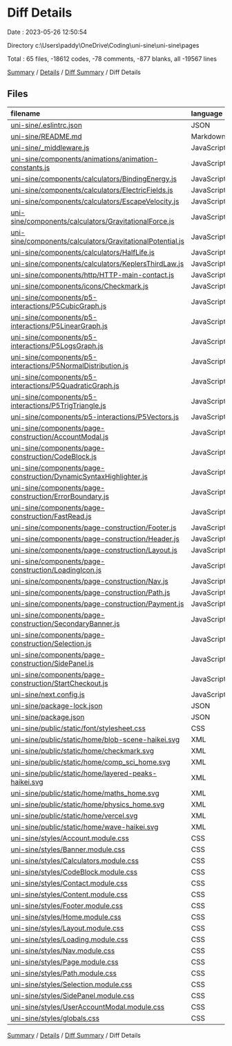 # Diff Details

Date : 2023-05-26 12:50:54

Directory c:\\Users\\paddy\\OneDrive\\Coding\\uni-sine\\uni-sine\\pages

Total : 65 files,  -18612 codes, -78 comments, -877 blanks, all -19567 lines

[Summary](results.md) / [Details](details.md) / [Diff Summary](diff.md) / Diff Details

## Files
| filename | language | code | comment | blank | total |
| :--- | :--- | ---: | ---: | ---: | ---: |
| [uni-sine/.eslintrc.json](/uni-sine/.eslintrc.json) | JSON | -3 | 0 | -1 | -4 |
| [uni-sine/README.md](/uni-sine/README.md) | Markdown | -20 | 0 | -15 | -35 |
| [uni-sine/_middleware.js](/uni-sine/_middleware.js) | JavaScript | 0 | -7 | -2 | -9 |
| [uni-sine/components/animations/animation-constants.js](/uni-sine/components/animations/animation-constants.js) | JavaScript | 0 | 0 | -1 | -1 |
| [uni-sine/components/calculators/BindingEnergy.js](/uni-sine/components/calculators/BindingEnergy.js) | JavaScript | -191 | 0 | -8 | -199 |
| [uni-sine/components/calculators/ElectricFields.js](/uni-sine/components/calculators/ElectricFields.js) | JavaScript | -164 | 0 | -15 | -179 |
| [uni-sine/components/calculators/EscapeVelocity.js](/uni-sine/components/calculators/EscapeVelocity.js) | JavaScript | -63 | 0 | -9 | -72 |
| [uni-sine/components/calculators/GravitationalForce.js](/uni-sine/components/calculators/GravitationalForce.js) | JavaScript | -77 | 0 | -16 | -93 |
| [uni-sine/components/calculators/GravitationalPotential.js](/uni-sine/components/calculators/GravitationalPotential.js) | JavaScript | -121 | 0 | -10 | -131 |
| [uni-sine/components/calculators/HalfLife.js](/uni-sine/components/calculators/HalfLife.js) | JavaScript | -149 | 0 | -22 | -171 |
| [uni-sine/components/calculators/KeplersThirdLaw.js](/uni-sine/components/calculators/KeplersThirdLaw.js) | JavaScript | -132 | 0 | -19 | -151 |
| [uni-sine/components/http/HTTP-main-contact.js](/uni-sine/components/http/HTTP-main-contact.js) | JavaScript | -75 | 0 | -12 | -87 |
| [uni-sine/components/icons/Checkmark.js](/uni-sine/components/icons/Checkmark.js) | JavaScript | -30 | 0 | -3 | -33 |
| [uni-sine/components/p5-interactions/P5CubicGraph.js](/uni-sine/components/p5-interactions/P5CubicGraph.js) | JavaScript | -253 | -4 | -25 | -282 |
| [uni-sine/components/p5-interactions/P5LinearGraph.js](/uni-sine/components/p5-interactions/P5LinearGraph.js) | JavaScript | -132 | -5 | -36 | -173 |
| [uni-sine/components/p5-interactions/P5LogsGraph.js](/uni-sine/components/p5-interactions/P5LogsGraph.js) | JavaScript | -150 | -7 | -35 | -192 |
| [uni-sine/components/p5-interactions/P5NormalDistribution.js](/uni-sine/components/p5-interactions/P5NormalDistribution.js) | JavaScript | -142 | -7 | -48 | -197 |
| [uni-sine/components/p5-interactions/P5QuadraticGraph.js](/uni-sine/components/p5-interactions/P5QuadraticGraph.js) | JavaScript | -141 | -8 | -42 | -191 |
| [uni-sine/components/p5-interactions/P5TrigTriangle.js](/uni-sine/components/p5-interactions/P5TrigTriangle.js) | JavaScript | -269 | -3 | -66 | -338 |
| [uni-sine/components/p5-interactions/P5Vectors.js](/uni-sine/components/p5-interactions/P5Vectors.js) | JavaScript | -219 | -4 | -48 | -271 |
| [uni-sine/components/page-construction/AccountModal.js](/uni-sine/components/page-construction/AccountModal.js) | JavaScript | -157 | -2 | -19 | -178 |
| [uni-sine/components/page-construction/CodeBlock.js](/uni-sine/components/page-construction/CodeBlock.js) | JavaScript | -42 | 0 | -5 | -47 |
| [uni-sine/components/page-construction/DynamicSyntaxHighlighter.js](/uni-sine/components/page-construction/DynamicSyntaxHighlighter.js) | JavaScript | -10 | -1 | -2 | -13 |
| [uni-sine/components/page-construction/ErrorBoundary.js](/uni-sine/components/page-construction/ErrorBoundary.js) | JavaScript | -30 | -1 | -2 | -33 |
| [uni-sine/components/page-construction/FastRead.js](/uni-sine/components/page-construction/FastRead.js) | JavaScript | -65 | -2 | -15 | -82 |
| [uni-sine/components/page-construction/Footer.js](/uni-sine/components/page-construction/Footer.js) | JavaScript | -20 | 0 | -1 | -21 |
| [uni-sine/components/page-construction/Header.js](/uni-sine/components/page-construction/Header.js) | JavaScript | -44 | 0 | -8 | -52 |
| [uni-sine/components/page-construction/Layout.js](/uni-sine/components/page-construction/Layout.js) | JavaScript | -19 | 0 | -2 | -21 |
| [uni-sine/components/page-construction/LoadingIcon.js](/uni-sine/components/page-construction/LoadingIcon.js) | JavaScript | -8 | 0 | -1 | -9 |
| [uni-sine/components/page-construction/Nav.js](/uni-sine/components/page-construction/Nav.js) | JavaScript | -13 | 0 | -2 | -15 |
| [uni-sine/components/page-construction/Path.js](/uni-sine/components/page-construction/Path.js) | JavaScript | -28 | 0 | -8 | -36 |
| [uni-sine/components/page-construction/Payment.js](/uni-sine/components/page-construction/Payment.js) | JavaScript | -11 | 0 | -3 | -14 |
| [uni-sine/components/page-construction/SecondaryBanner.js](/uni-sine/components/page-construction/SecondaryBanner.js) | JavaScript | -44 | 0 | -10 | -54 |
| [uni-sine/components/page-construction/Selection.js](/uni-sine/components/page-construction/Selection.js) | JavaScript | -12 | 0 | -2 | -14 |
| [uni-sine/components/page-construction/SidePanel.js](/uni-sine/components/page-construction/SidePanel.js) | JavaScript | -110 | 0 | -9 | -119 |
| [uni-sine/components/page-construction/StartCheckout.js](/uni-sine/components/page-construction/StartCheckout.js) | JavaScript | -31 | 0 | -5 | -36 |
| [uni-sine/next.config.js](/uni-sine/next.config.js) | JavaScript | -28 | -3 | -4 | -35 |
| [uni-sine/package-lock.json](/uni-sine/package-lock.json) | JSON | -13,394 | 0 | -1 | -13,395 |
| [uni-sine/package.json](/uni-sine/package.json) | JSON | -39 | 0 | -1 | -40 |
| [uni-sine/public/static/font/stylesheet.css](/uni-sine/public/static/font/stylesheet.css) | CSS | -176 | 0 | -17 | -193 |
| [uni-sine/public/static/home/blob-scene-haikei.svg](/uni-sine/public/static/home/blob-scene-haikei.svg) | XML | -1 | 0 | 0 | -1 |
| [uni-sine/public/static/home/checkmark.svg](/uni-sine/public/static/home/checkmark.svg) | XML | -1 | 0 | 0 | -1 |
| [uni-sine/public/static/home/comp_sci_home.svg](/uni-sine/public/static/home/comp_sci_home.svg) | XML | -15 | 0 | -1 | -16 |
| [uni-sine/public/static/home/layered-peaks-haikei.svg](/uni-sine/public/static/home/layered-peaks-haikei.svg) | XML | -1 | 0 | 0 | -1 |
| [uni-sine/public/static/home/maths_home.svg](/uni-sine/public/static/home/maths_home.svg) | XML | -16 | 0 | -1 | -17 |
| [uni-sine/public/static/home/physics_home.svg](/uni-sine/public/static/home/physics_home.svg) | XML | -8 | 0 | -1 | -9 |
| [uni-sine/public/static/home/vercel.svg](/uni-sine/public/static/home/vercel.svg) | XML | -4 | 0 | 0 | -4 |
| [uni-sine/public/static/home/wave-haikei.svg](/uni-sine/public/static/home/wave-haikei.svg) | XML | -1 | 0 | 0 | -1 |
| [uni-sine/styles/Account.module.css](/uni-sine/styles/Account.module.css) | CSS | -33 | 0 | -7 | -40 |
| [uni-sine/styles/Banner.module.css](/uni-sine/styles/Banner.module.css) | CSS | -54 | 0 | -11 | -65 |
| [uni-sine/styles/Calculators.module.css](/uni-sine/styles/Calculators.module.css) | CSS | -229 | 0 | -35 | -264 |
| [uni-sine/styles/CodeBlock.module.css](/uni-sine/styles/CodeBlock.module.css) | CSS | -17 | 0 | -1 | -18 |
| [uni-sine/styles/Contact.module.css](/uni-sine/styles/Contact.module.css) | CSS | -150 | -1 | -29 | -180 |
| [uni-sine/styles/Content.module.css](/uni-sine/styles/Content.module.css) | CSS | -64 | -1 | -12 | -77 |
| [uni-sine/styles/Footer.module.css](/uni-sine/styles/Footer.module.css) | CSS | -34 | 0 | -7 | -41 |
| [uni-sine/styles/Home.module.css](/uni-sine/styles/Home.module.css) | CSS | -597 | 0 | -108 | -705 |
| [uni-sine/styles/Layout.module.css](/uni-sine/styles/Layout.module.css) | CSS | -11 | -1 | -3 | -15 |
| [uni-sine/styles/Loading.module.css](/uni-sine/styles/Loading.module.css) | CSS | -90 | 0 | -4 | -94 |
| [uni-sine/styles/Nav.module.css](/uni-sine/styles/Nav.module.css) | CSS | -22 | 0 | -4 | -26 |
| [uni-sine/styles/Page.module.css](/uni-sine/styles/Page.module.css) | CSS | -184 | 0 | -38 | -222 |
| [uni-sine/styles/Path.module.css](/uni-sine/styles/Path.module.css) | CSS | -45 | -18 | -10 | -73 |
| [uni-sine/styles/Selection.module.css](/uni-sine/styles/Selection.module.css) | CSS | -32 | 0 | -5 | -37 |
| [uni-sine/styles/SidePanel.module.css](/uni-sine/styles/SidePanel.module.css) | CSS | -93 | 0 | -14 | -107 |
| [uni-sine/styles/UserAccountModal.module.css](/uni-sine/styles/UserAccountModal.module.css) | CSS | -94 | -3 | -12 | -109 |
| [uni-sine/styles/globals.css](/uni-sine/styles/globals.css) | CSS | -204 | 0 | -24 | -228 |

[Summary](results.md) / [Details](details.md) / [Diff Summary](diff.md) / Diff Details